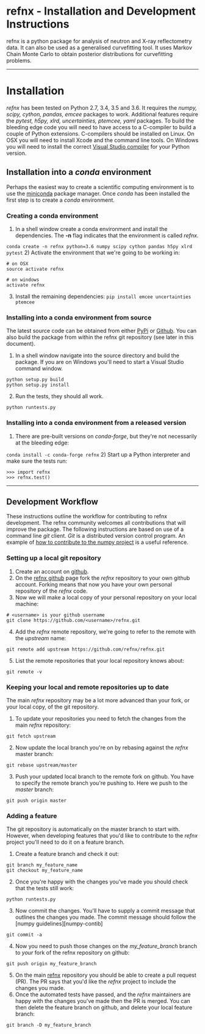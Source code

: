 # refnx - Installation and Development Instructions

refnx is a python package for analysis of neutron and X-ray reflectometry data. It can also be used as a generalised curvefitting tool. It uses Markov Chain Monte Carlo to obtain posterior distributions for curvefitting problems.

--------------
# Installation

*refnx* has been tested on Python 2.7, 3.4, 3.5 and 3.6. It requires the *numpy, scipy, cython, pandas, emcee* packages to work. Additional features require the *pytest, h5py, xlrd, uncertainties, ptemcee, yaml* packages. To build the bleeding edge code you will need to have access to a C-compiler to build a couple of Python extensions. C-compilers should be installed on Linux. On OSX you will need to install Xcode and the command line tools. On Windows you will need to install the correct [Visual Studio compiler][Visual-studio-compiler] for your Python version.
  
## Installation into a *conda* environment

Perhaps the easiest way to create a scientific computing environment is to use the [miniconda][miniconda] package manager. Once *conda* has been installed the first step is to create a *conda* environment.

### Creating a conda environment
 
  1) In a shell window create a conda environment and install the dependencies. The **-n** flag indicates that the environment is called *refnx*.
  
  ```conda create -n refnx python=3.6 numpy scipy cython pandas h5py xlrd pytest```
  2) Activate the environment that we're going to be working in:
  
  ```
  # on OSX
  source activate refnx

  # on windows  
  activate refnx
  ```
  3) Install the remaining dependencies:
  ```pip install emcee uncertainties ptemcee```
 
### Installing into a conda environment from source

 The latest source code can be obtained from either [PyPi][PyPi] or [Github][github-refnx]. You can also build the package from within the refnx git repository (see later in this document).
  1) In a shell window navigate into the source directory and build the package. If you are on Windows you'll need to start a Visual Studio command window.
  ```
  python setup.py build
  python setup.py install
  ```
  2) Run the tests, they should all work.
  ```
  python runtests.py
  ```

### Installing into a conda environment from a released version

  1) There are pre-built versions on *conda-forge*, but they're not necessarily at the bleeding edge:
  
  ```conda install -c conda-forge refnx```
  2) Start up a Python interpreter and make sure the tests run:
  ```
  >>> import refnx
  >>> refnx.test()
  ```
 
-----------------------
## Development Workflow
 
These instructions outline the workflow for contributing to refnx development. The refnx community welcomes all contributions that will improve the package. The following instructions are based on use of a command line *git* client. *Git* is a distributed version control program. An example of [how to contribute to the numpy project][numpy-contrib] is a useful reference.

### Setting up a local git repository 
  1) Create an account on [github](https://github.com/).
  2) On the [refnx github][github-refnx] page fork the *refnx* repository to your own github account. Forking means that now you have your own personal repository of the *refnx* code.
  3) Now we will make a local copy of your personal repository on your local machine:
  ```
  # <username> is your github username
  git clone https://github.com/<username>/refnx.git
  ```
  4) Add the *refnx* remote repository, we're going to refer to the remote with the *upstream* name:
  ```
  git remote add upstream https://github.com/refnx/refnx.git
  ```
  5) List the remote repositories that your local repository knows about:
  ```
  git remote -v
  ```

### Keeping your local and remote repositories up to date
The main *refnx* repository may be a lot more advanced than your fork, or your local copy, of the git repository. 
  1) To update your repositories you need to fetch the changes from the main *refnx* repository:
  ```
  git fetch upstream
  ```
  2) Now update the local branch you're on by rebasing against the *refnx* master branch:
  ```
  git rebase upstream/master
  ```
  3) Push your updated local branch to the remote fork on github. You have to specify the remote branch you're pushing to. Here we push to the *master* branch:
  ```
  git push origin master
  ```

### Adding a feature
The git repository is automatically on the master branch to start with. However, when developing features that you'd like to contribute to the *refnx* project you'll need to do it on a feature branch.
  1) Create a feature branch and check it out:
  ```
  git branch my_feature_name
  git checkout my_feature_name
  ```
  2) Once you're happy with the changes you've made you should check that the tests still work:
  ```
  python runtests.py
  ```
  3) Now commit the changes. You'll have to supply a commit message that outlines the changes you made. The commit message should follow the [numpy guidelines][numpy-contib]
  ```
  git commit -a
  ```
  4) Now you need to push those changes on the *my_feature_branch* branch to *your* fork of the refnx repository on github:
  ```
  git push origin my_feature_branch
  ```
  5) On the main [refnx][github-refnx] repository you should be able to create a pull request (PR). The PR says that you'd like the *refnx* project to include the changes you made.
  6) Once the automated tests have passed, and the *refnx* maintainers are happy with the changes you've made then the PR is merged. You can then delete the feature branch on github, and delete your local feature branch:
  ```
  git branch -D my_feature_branch
  ```

   [PyPi]: <https://pypi.python.org/pypi/refnx>
   [github-refnx]: <https://github.com/refnx/refnx>
   [Visual-studio-compiler]: <https://wiki.python.org/moin/WindowsCompilers>
   [miniconda]: <https://conda.io/docs/install/quick.html>
   [numpy-contrib]: <https://docs.scipy.org/doc/numpy/dev/>